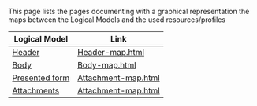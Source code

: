 This page lists the pages documenting with a graphical representation the maps between the Logical Models and the used resources/profiles

| Logical Model                                              | Link                                       |
| ---------------------------------------------------------- | ------------------------------------------ |
| [Header](StructureDefinition-HeaderImagingOrder.html)      | [Header-map.html](Header-map.html)         |
| [Body](StructureDefinition-BodyImageOrderCz.html)            | [Body-map.html](Body-map.html)             |
| [Presented form](StructureDefinition-PresentedFormCz.html) | [Attachment-map.html](Attachment-map.html) |
| [Attachments](StructureDefinition-AttachmentsCz.html)                  | [Attachment-map.html](Attachment-map.html) |
